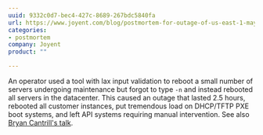 ```yaml
---
uuid: 9332c0d7-bec4-427c-8689-267bdc5840fa
url: https://www.joyent.com/blog/postmortem-for-outage-of-us-east-1-may-27-2014
categories:
- postmortem
company: Joyent
product: ""

---
```


An operator used a tool with lax input validation to reboot a small number of servers undergoing maintenance but forgot to type `-n` and instead rebooted all servers in the datacenter. This caused an outage that lasted 2.5 hours, rebooted all customer instances, put tremendous load on DHCP/TFTP PXE boot systems, and left API systems requiring manual intervention. See also [Bryan Cantrill's talk](https://www.youtube.com/watch?v=30jNsCVLpAE).
